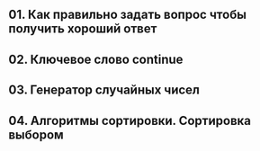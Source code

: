 ## 01. Как правильно задать вопрос чтобы получить хороший ответ
## 02. Ключевое слово continue
## 03. Генератор случайных чисел
## 04. Алгоритмы сортировки. Сортировка выбором